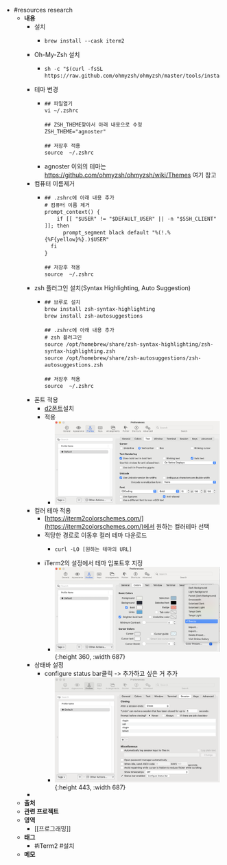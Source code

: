- #resources research
	- **내용**
		- 설치
			- ```
			  brew install --cask iterm2
			  ```
		- Oh-My-Zsh 설치
			- ```shell
			  sh -c "$(curl -fsSL https://raw.github.com/ohmyzsh/ohmyzsh/master/tools/install.sh)"
			  ```
		- 테마 변경
			- ```shell
			  ## 파일열기
			  vi ~/.zshrc
			  
			  ## ZSH_THEME찾아서 아래 내용으로 수정
			  ZSH_THEME="agnoster"
			  
			  ## 저장후 적용
			  source  ~/.zshrc
			  ```
			- agnoster 이외의 테마는 https://github.com/ohmyzsh/ohmyzsh/wiki/Themes 여기 참고
		- 컴퓨터 이름제거
			- ```shell
			  ## .zshrc에 아래 내용 추가
			  # 컴퓨터 이름 제거
			  prompt_context() {
			      if [[ "$USER" != "$DEFAULT_USER" || -n "$SSH_CLIENT" ]]; then
			        prompt_segment black default "%(!.%{%F{yellow}%}.)$USER"
			    fi
			  }
			  
			  ## 저장후 적용
			  source  ~/.zshrc
			  ```
		- zsh 플러그인 설치(Syntax Highlighting, Auto Suggestion)
			- ```shell
			  ## 브루로 설치
			  brew install zsh-syntax-highlighting
			  brew install zsh-autosuggestions
			  
			  ## .zshrc에 아래 내용 추가
			  # zsh 플러그인
			  source /opt/homebrew/share/zsh-syntax-highlighting/zsh-syntax-highlighting.zsh
			  source /opt/homebrew/share/zsh-autosuggestions/zsh-autosuggestions.zsh
			  
			  ## 저장후 적용
			  source  ~/.zshrc
			  ```
		- 폰트 적용
			- [d2폰트](https://github.com/naver/d2codingfont/?tab=readme-ov-file)설치
			- 적용
				- ![image.png](../assets/image_1713942399719_0.png)
		- 컬러 테마 적용
			- [https://iterm2colorschemes.com/](https://iterm2colorschemes.com/)에서 원하는 컬러테마 선택
			- 적당한 경로로 이동후 컬러 테마 다운로드
				- ```shell
				  curl -LO [원하는 테마의 URL]
				  ```
			- iTerm2의 설정에서 테마 임포트후 지정
				- ![image.png](../assets/image_1713943896077_0.png){:height 360, :width 687}
		- 상태바 설정
			- configure status bar클릭 -> 추가하고 싶은 거 추가
				- ![image.png](../assets/image_1713944351283_0.png){:height 443, :width 687}
		-
	- **출처**
	- **관련 프로젝트**
	- **영역**
		- [[프로그래밍]]
	- **태그**
		- #iTerm2 #설치
	- **메모**